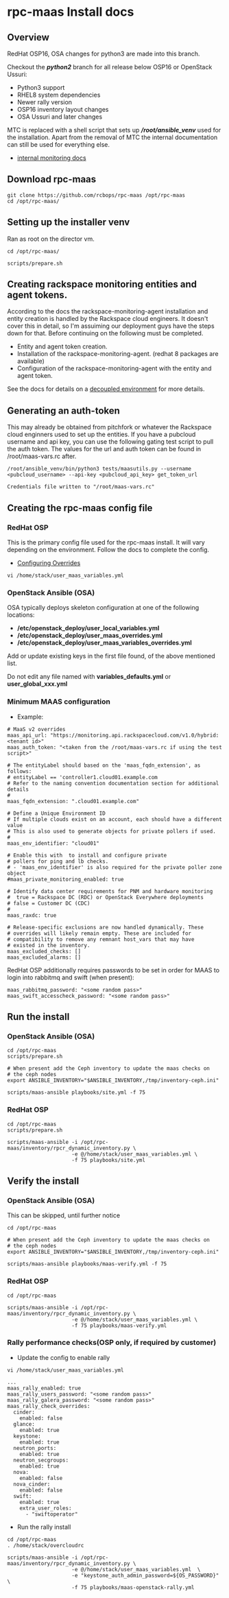 # rpc-maas Install docs

## Overview

RedHat OSP16, OSA changes for python3 are made into this branch.

Checkout the ***python2*** branch for all release below OSP16 or OpenStack Ussuri:
* Python3 support
* RHEL8 system dependencies
* Newer rally version
* OSP16 inventory layout changes
* OSA Ussuri and later changes

MTC is replaced with a shell script that sets up ***/root/ansible_venv*** used for the installation.
Apart from the removal of MTC the internal documentation can still be used for everything else.
* [internal monitoring docs](https://pages.github.rackspace.com/rpc-internal/docs-rpc/master/rpc-monitoring-internal/index.html)

## Download rpc-maas

```
git clone https://github.com/rcbops/rpc-maas /opt/rpc-maas
cd /opt/rpc-maas/
```

## Setting up the installer venv

Ran as root on the director vm.
```
cd /opt/rpc-maas/

scripts/prepare.sh
```

## Creating rackspace monitoring entities and agent tokens.

According to the docs the rackspace-monitoring-agent installation and entity creation is handled by the Rackspace cloud engineers.
It doesn't cover this in detail, so I'm assuiming our deployment guys have the steps down for that.
Before continuing on the following must be completed.

* Entity and agent token creation.
* Installation of the rackspace-monitoring-agent. (redhat 8 packages are available)
* Configuration of the rackspace-monitoring-agent with the entity and agent token.

See the docs for details on a [decoupled environment](https://pages.github.rackspace.com/rpc-internal/docs-rpc/rpc-monitoring-internal/monitoring-impl/monitoring-internal.html#id5) for more details.

## Generating an auth-token

This may already be obtained from pitchfork or whatever the Rackspace cloud enginners used to set up the entities.
If you have a pubcloud username and api key, you can use the following gating test script to pull the auth token.
The values for the url and auth token can be found in /root/maas-vars.rc after.

```
/root/ansible_venv/bin/python3 tests/maasutils.py --username <pubcloud_username> --api-key <pubcloud_api_key> get_token_url

Credentials file written to "/root/maas-vars.rc"
```

## Creating the rpc-maas config file

### RedHat OSP

This is the primary config file used for the rpc-maas install.  It will vary depending on the environment. Follow the docs to complete the config.
* [Configuring Overrides](https://pages.github.rackspace.com/rpc-internal/docs-rpc/rpc-monitoring-internal/monitoring-impl/monitoring-internal.html#step-2-configuring-overrides) 

```
vi /home/stack/user_maas_variables.yml
```

### OpenStack Ansible (OSA)

OSA typically deploys skeleton configuration at one of the following locations:

 - **/etc/openstack_deploy/user_local_variables.yml**
 - **/etc/openstack_deploy/user_maas_overrides.yml**
 - **/etc/openstack_deploy/user_maas_variables_overrides.yml**

Add or update existing keys in the first file found, of the above mentioned list.

Do not edit any file named with **variables_defaults.yml** or **user_global_xxx.yml**

### Minimum MAAS configuration

* Example:
```
# MaaS v2 overrides
maas_api_url: "https://monitoring.api.rackspacecloud.com/v1.0/hybrid:<tenant id>"
maas_auth_token: "<taken from the /root/maas-vars.rc if using the test script>"

# The entityLabel should based on the 'maas_fqdn_extension', as follows:
# entityLabel == 'controller1.cloud01.example.com
# Refer to the naming convention documentation section for additional details
#
maas_fqdn_extension: ".cloud01.example.com"

# Define a Unique Environment ID
# If multiple clouds exist on an account, each should have a different value
# This is also used to generate objects for private pollers if used.
#
maas_env_identifier: "cloud01"

# Enable this with  to install and configure private
# pollers for ping and lb checks.
# - 'maas_env_identifier' is also required for the private poller zone object
#maas_private_monitoring_enabled: true

# Identify data center requirements for PNM and hardware monitoring
#  true = Rackspace DC (RDC) or OpenStack Everywhere deployments
# false = Customer DC (CDC)
#
maas_raxdc: true

# Release-specific exclusions are now handled dynamically. These
# overrides will likely remain empty. These are included for
# compatibility to remove any remnant host_vars that may have
# existed in the inventory.
maas_excluded_checks: []
maas_excluded_alarms: []

```

RedHat OSP additionally requires passwords to be set in order for MAAS to
login into rabbitmq and swift (when present):

```
maas_rabbitmq_password: "<some random pass>"
maas_swift_accesscheck_password: "<some random pass>"
```

## Run the install

### OpenStack Ansible (OSA)

```
cd /opt/rpc-maas
scripts/prepare.sh

# When present add the Ceph inventory to update the maas checks on
# the ceph nodes
export ANSIBLE_INVENTORY="$ANSIBLE_INVENTORY,/tmp/inventory-ceph.ini"

scripts/maas-ansible playbooks/site.yml -f 75
```

### RedHat OSP

```
cd /opt/rpc-maas
scripts/prepare.sh

scripts/maas-ansible -i /opt/rpc-maas/inventory/rpcr_dynamic_inventory.py \
                     -e @/home/stack/user_maas_variables.yml \
                     -f 75 playbooks/site.yml

```

## Verify the install

### OpenStack Ansible (OSA)

This can be skipped, until further notice

```
cd /opt/rpc-maas

# When present add the Ceph inventory to update the maas checks on
# the ceph nodes
export ANSIBLE_INVENTORY="$ANSIBLE_INVENTORY,/tmp/inventory-ceph.ini"

scripts/maas-ansible playbooks/maas-verify.yml -f 75
```

### RedHat OSP

```
cd /opt/rpc-maas

scripts/maas-ansible -i /opt/rpc-maas/inventory/rpcr_dynamic_inventory.py \
                     -e @/home/stack/user_maas_variables.yml \
                     -f 75 playbooks/maas-verify.yml
```

### Rally performance checks(OSP only, if required by customer)

* Update the config to enable rally
```
vi /home/stack/user_maas_variables.yml
```
```
...
maas_rally_enabled: true
maas_rally_users_password: "<some random pass>"
maas_rally_galera_password: "<some random pass>"
maas_rally_check_overrides:
  cinder:
    enabled: false
  glance:
    enabled: true
  keystone:
    enabled: true
  neutron_ports:
    enabled: true
  neutron_secgroups:
    enabled: true
  nova:
    enabled: false
  nova_cinder:
    enabled: false
  swift:
    enabled: true
    extra_user_roles:
      - "swiftoperator"
```

* Run the rally install
```
cd /opt/rpc-maas
. /home/stack/overcloudrc

scripts/maas-ansible -i /opt/rpc-maas/inventory/rpcr_dynamic_inventory.py \
                     -e @/home/stack/user_maas_variables.yml  \
                     -e "keystone_auth_admin_password=${OS_PASSWORD}" \
                     -f 75 playbooks/maas-openstack-rally.yml 
```

